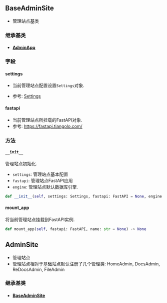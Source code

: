 ## BaseAdminSite

- 管理站点基类

### 继承基类

- #### [AdminApp](../AdminApp)

### 字段

#### settings

- 当前管理站点配置设置`Settings`对象.

- 参考: [Settings](../Settings)

#### fastapi

- 当前管理站点所挂载的FastAPI对象.
- 参考: https://fastapi.tiangolo.com/

### 方法

#### `__init__`

管理站点初始化.

- `settings`: 管理站点基本配置
- `fastapi`: 管理站点FastAPI应用
- `engine`: 管理站点默认数据库引擎.

```python
def __init__(self, settings: Settings, fastapi: FastAPI = None, engine: AsyncEngine = None)
```

#### mount_app

将当前管理站点挂载到FastAPI实例.

```python
def mount_app(self, fastapi: FastAPI, name: str = None) -> None
```

## AdminSite

- 管理站点
- 管理站点相对于基础站点默认注册了几个管理类: HomeAdmin, DocsAdmin, ReDocsAdmin, FileAdmin

### 继承基类

- #### [BaseAdminSite](#baseadminsite)

